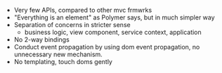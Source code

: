 - Very few APIs, compared to other mvc frmwrks
- "Everything is an element" as Polymer says, but in much simpler way
- Separation of concerns in stricter sense
  - business logic, view component, service context, application
- No 2-way bindings
- Conduct event propagation by using dom event propagation, no unnecessary new mechanism.
- No templating, touch doms gently


